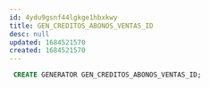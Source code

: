 ```yaml
---
id: 4ydu9gsnf44lgkge1hbxkwy
title: GEN_CREDITOS_ABONOS_VENTAS_ID
desc: null
updated: 1684521570
created: 1684521570
---
```



```sql
 CREATE GENERATOR GEN_CREDITOS_ABONOS_VENTAS_ID;
```
